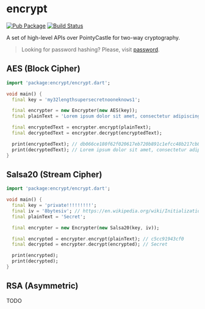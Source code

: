 # encrypt

[![Pub Package](https://img.shields.io/pub/v/encrypt.svg)](https://pub.dartlang.org/packages/encrypt)
[![Build Status](https://travis-ci.org/leocavalcante/encrypt.svg?branch=master)](https://travis-ci.org/leocavalcante/encrypt)

A set of high-level APIs over PointyCastle for two-way cryptography.

> Looking for password hashing? Please, visit [password](https://github.com/leocavalcante/password-dart).

## AES (Block Cipher)
```dart
import 'package:encrypt/encrypt.dart';

void main() {
  final key = 'my32lengthsupersecretnooneknows1';

  final encrypter = new Encrypter(new AES(key));
  final plainText = 'Lorem ipsum dolor sit amet, consectetur adipiscing elit ........';

  final encryptedText = encrypter.encrypt(plainText);
  final decryptedText = encrypter.decrypt(encryptedText);

  print(encryptedText); // db066ce180f62f020617eb720b891c1efcc48b217cb83272812a8efe3b30e7eae4373ddcede4ea77bdae77d126d95457b3759b1983bf4cb4a6a5b051a5690bdf
  print(decryptedText); // Lorem ipsum dolor sit amet, consectetur adipiscing elit ........
}
```

## Salsa20 (Stream Cipher)
```dart
import 'package:encrypt/encrypt.dart';

void main() {
  final key = 'private!!!!!!!!!';
  final iv = '8bytesiv'; // https://en.wikipedia.org/wiki/Initialization_vector
  final plainText = 'Secret';

  final encrypter = new Encrypter(new Salsa20(key, iv));

  final encrypted = encrypter.encrypt(plainText); // c5cc91943cf0
  final decrypted = encrypter.decrypt(encrypted); // Secret

  print(encrypted);
  print(decrypted);
}
```

## RSA (Asymmetric)
TODO
